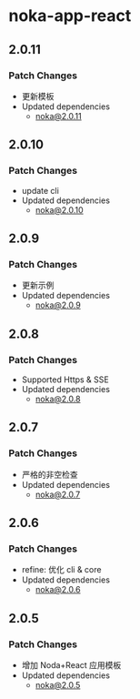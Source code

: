 # noka-app-react

## 2.0.11

### Patch Changes

- 更新模板
- Updated dependencies
  - noka@2.0.11

## 2.0.10

### Patch Changes

- update cli
- Updated dependencies
  - noka@2.0.10

## 2.0.9

### Patch Changes

- 更新示例
- Updated dependencies
  - noka@2.0.9

## 2.0.8

### Patch Changes

- Supported Https & SSE
- Updated dependencies
  - noka@2.0.8

## 2.0.7

### Patch Changes

- 严格的非空检查
- Updated dependencies
  - noka@2.0.7

## 2.0.6

### Patch Changes

- refine: 优化 cli & core
- Updated dependencies
  - noka@2.0.6

## 2.0.5

### Patch Changes

- 增加 Noda+React 应用模板
- Updated dependencies
  - noka@2.0.5

